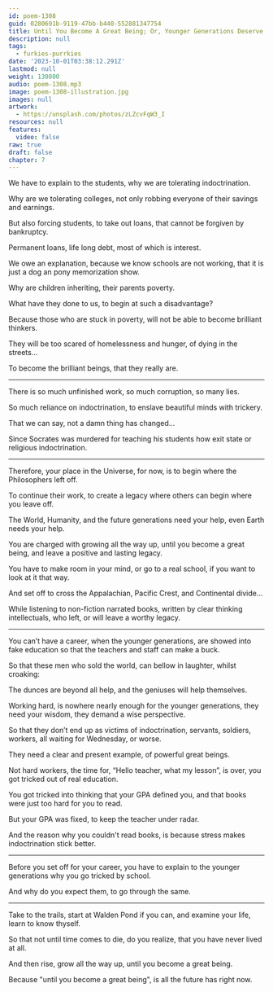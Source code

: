 ```yaml
---
id: poem-1308
guid: 0280691b-9119-47bb-b440-552881347754
title: Until You Become A Great Being; Or, Younger Generations Deserve Explanations
description: null
tags:
  - furkies-purrkies
date: '2023-10-01T03:38:12.291Z'
lastmod: null
weight: 130800
audio: poem-1308.mp3
image: poem-1308-illustration.jpg
images: null
artwork:
  - https://unsplash.com/photos/zLZcvFqW3_I
resources: null
features:
  video: false
raw: true
draft: false
chapter: 7
---
```


We have to explain to the students,
why we are tolerating indoctrination.

Why are we tolerating colleges,
not only robbing everyone of their savings and earnings.

But also forcing students,
to take out loans, that cannot be forgiven by bankruptcy.

Permanent loans,
life long debt, most of which is interest.

We owe an explanation, because we know schools are not working,
that it is just a dog an pony memorization show.

Why are children inheriting,
their parents poverty.

What have they done to us,
to begin at such a disadvantage?

Because those who are stuck in poverty,
will not be able to become brilliant thinkers.

They will be too scared of homelessness and hunger,
of dying in the streets…

To become the brilliant beings,
that they really are.

---

There is so much unfinished work,
so much corruption, so many lies.

So much reliance on indoctrination,
to enslave beautiful minds with trickery.

That we can say,
not a damn thing has changed…

Since Socrates was murdered
for teaching his students how exit state or religious indoctrination.

---

Therefore, your place in the Universe,
for now, is to begin where the Philosophers left off.

To continue their work,
to create a legacy where others can begin where you leave off.

The World, Humanity, and the future generations need your help,
even Earth needs your help.

You are charged with growing all the way up,
until you become a great being, and leave a positive and lasting legacy.

You have to make room in your mind,
or go to a real school, if you want to look at it that way.

And set off to cross the Appalachian, Pacific Crest,
and Continental divide…

While listening to non-fiction narrated books,
written by clear thinking intellectuals, who left, or will leave a worthy legacy.

---

You can’t have a career, when the younger generations,
are showed into fake education so that the teachers and staff can make a buck.

So that these men who sold the world, can bellow in laughter,
whilst croaking:

The dunces are beyond all help,
and the geniuses will help themselves.

Working hard, is nowhere nearly enough for the younger generations,
they need your wisdom, they demand a wise perspective.

So that they don’t end up as victims of indoctrination,
servants, soldiers, workers, all waiting for Wednesday, or worse.

They need a clear and present example,
of powerful great beings.

Not hard workers, the time for, “Hello teacher, what my lesson”, is over,
you got tricked out of real education.

You got tricked into thinking that your GPA defined you,
and that books were just too hard for you to read.

But your GPA was fixed,
to keep the teacher under radar.

And the reason why you couldn't read books,
is because stress makes indoctrination stick better.

---

Before you set off for your career,
you have to explain to the younger generations why you go tricked by school.

And why do you expect them,
to go through the same.

---

Take to the trails, start at Walden Pond if you can,
and examine your life, learn to know thyself.

So that not until time comes to die,
do you realize, that you have never lived at all.

And then rise, grow all the way up,
until you become a great being.

Because "until you become a great being",
is all the future has right now.
